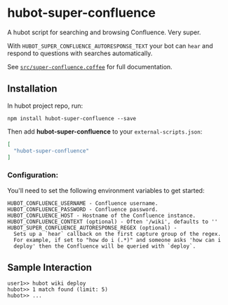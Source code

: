 # hubot-super-confluence

A hubot script for searching and browsing Confluence. Very super.

With `HUBOT_SUPER_CONFLUENCE_AUTORESPONSE_TEXT` your bot can `hear` and respond to questions with searches automatically.

See [`src/super-confluence.coffee`](src/super-confluence.coffee) for full documentation.

## Installation

In hubot project repo, run:

`npm install hubot-super-confluence --save`

Then add **hubot-super-confluence** to your `external-scripts.json`:

```json
[
  "hubot-super-confluence"
]
```

### Configuration:

You'll need to set the following environment variables to get started:

```
HUBOT_CONFLUENCE_USERNAME - Confluence username.
HUBOT_CONFLUENCE_PASSWORD - Confluence password.
HUBOT_CONFLUENCE_HOST - Hostname of the Confluence instance.
HUBOT_CONFLUENCE_CONTEXT (optional) - Often '/wiki', defaults to ''
HUBOT_SUPER_CONFLUENCE_AUTORESPONSE_REGEX (optional) -
  Sets up a `hear` callback on the first capture group of the regex.
  For example, if set to "how do i (.*)" and someone asks 'how can i
  deploy' then the Confluence will be queried with `deploy`.
```

## Sample Interaction

```
user1>> hubot wiki deploy
hubot>> 1 match found (limit: 5)
hubot>> ...
```

